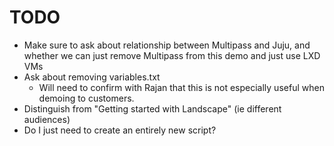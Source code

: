 # TODO

- Make sure to ask about relationship between Multipass and Juju, and whether we can just remove Multipass from this demo and just use LXD VMs
- Ask about removing variables.txt
    - Will need to confirm with Rajan that this is not especially useful when demoing to customers.
- Distinguish from "Getting started with Landscape" (ie different audiences)
- Do I just need to create an entirely new script?
